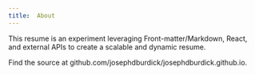 ```yaml
---
title:  About
---
```

This resume is an experiment leveraging Front-matter/Markdown, React, and external APIs to create a scalable and dynamic resume.

Find the source at github.com/josephdburdick/josephdburdick.github.io.
